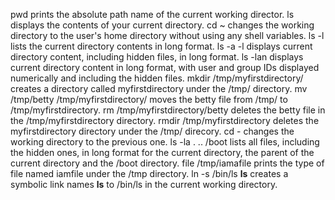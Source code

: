 pwd prints the absolute path name of the current working director.
ls displays the contents of your current directory.
cd ~ changes the working directory to the user's home directory without using any shell variables.
ls -l lists the current directory contents in long format.
ls -a -l displays current directory content, including hidden files, in long format.
ls -lan displays current directory content in long format, with user and group IDs displayed numerically and including the hidden files.
mkdir /tmp/myfirstdirectory/ creates a directory called myfirstdirectory under the /tmp/ directory.
mv /tmp/betty /tmp/myfirstdirectory/ moves the betty file from /tmp/ to /tmp/myfirstdirectory.
rm /tmp/myfirstdirectory/betty deletes the betty file in the /tmp/myfirstdirectory directory.
rmdir /tmp/myfirstdirectory deletes the myfirstdirectory directory under the /tmp/ direcory.
cd - changes the working directory to the previous one.
ls -la . .. /boot lists all files, including the hidden ones, in long format for the current directory, the parent of the current directory and the /boot directory.
file /tmp/iamafile prints the type of file named iamfile under the /tmp directory.
ln -s /bin/ls __ls__ creates a symbolic link names __ls__ to /bin/ls in the current working directory.
